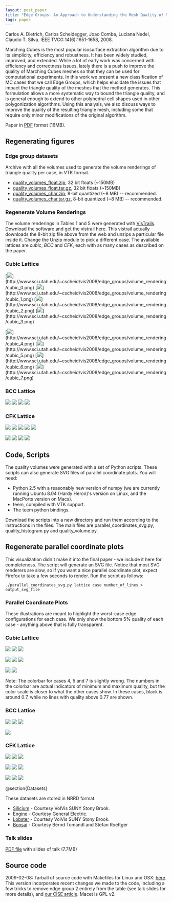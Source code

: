 ```yaml
---
layout: post_paper
title: "Edge Groups: An Approach to Understanding the Mesh Quality of Marching Methods"
tags: paper
---
```


Carlos A. Dietrich, Carlos Scheidegger, Joao
Comba, Luciana Nedel, Claudio T. Silva.
IEEE TVCG 14(6):1651-1658, 2008.

Marching Cubes is the most popular isosurface extraction algorithm due
to its simplicity, efficiency and robustness. It has been widely
studied, improved, and extended. While a lot of early work was
concerned with efficiency and correctness issues, lately there is a
push to improve the quality of Marching Cubes meshes so that they can
be used for computational experiments. In this work we present a new
classification of MC cases that we call Edge Groups, which helps
elucidate the issues that impact the triangle quality of the meshes
that the method generates. This formulation allows a more systematic
way to bound the triangle quality, and is general enough to extend to
other polyhedral cell shapes used in other polygonization
algorithms. Using this analysis, we also discuss ways to improve the
quality of the resulting triangle mesh, including some that require
only minor modifications of the original algorithm.

Paper in [PDF](http://www.sci.utah.edu/~cscheid/pubs/edge_groups.pdf)
format (16MB).

## Regenerating figures

### Edge group datasets

Archive with all the volumes used to generate the volume renderings of triangle quality per case, in VTK format.

* [quality_volumes_float.zip](http://www.sci.utah.edu/~cscheid/vis2008/edge_groups/quality_volumes_float.zip), 32 bit floats (~150MB)
* [quality_volumes_float.tar.gz](http://www.sci.utah.edu/~cscheid/vis2008/edge_groups/quality_volumes_float.tar.gz), 32 bit floats (~150MB)
* [quality_volumes_char.zip](http://www.sci.utah.edu/~cscheid/vis2008/edge_groups/quality_volumes_char.zip), 8-bit quantized (~8 MB) -- recommended.
* [quality_volumes_char.tar.gz](http://www.sci.utah.edu/~cscheid/vis2008/edge_groups/quality_volumes_char.tar.gz), 8-bit quantized (~8 MB) -- recommended.

### Regenerate Volume Renderings

The volume renderings in Tables 1 and 5 were generated with [VisTrails](http://www.vistrails.org). Download the software and get the vistrail [here](http://www.sci.utah.edu/~cscheid/vis2008/edge_groups/volume_rendering.vt). This vistrail actually downloads the 8-bit zip file above from the web and unzips a particular file inside it. Change the Unzip module to pick a different case. The available lattices are *cubic*, *BCC* and *CFK*, each with as many cases as described on the paper.

### Cubic Lattice

[![](http://www.sci.utah.edu/~cscheid/vis2008/edge_groups/volume_rendering/cubic_0_small.png")](http://www.sci.utah.edu/~cscheid/vis2008/edge_groups/volume_rendering/cubic_0.png)
[![](http://www.sci.utah.edu/~cscheid/vis2008/edge_groups/volume_rendering/cubic_1_small.png")](http://www.sci.utah.edu/~cscheid/vis2008/edge_groups/volume_rendering/cubic_1.png)
[![](http://www.sci.utah.edu/~cscheid/vis2008/edge_groups/volume_rendering/cubic_2_small.png")](http://www.sci.utah.edu/~cscheid/vis2008/edge_groups/volume_rendering/cubic_2.png)
[![](http://www.sci.utah.edu/~cscheid/vis2008/edge_groups/volume_rendering/cubic_3_small.png")](http://www.sci.utah.edu/~cscheid/vis2008/edge_groups/volume_rendering/cubic_3.png)

[![](http://www.sci.utah.edu/~cscheid/vis2008/edge_groups/volume_rendering/cubic_4_small.png")](http://www.sci.utah.edu/~cscheid/vis2008/edge_groups/volume_rendering/cubic_4.png)
[![](http://www.sci.utah.edu/~cscheid/vis2008/edge_groups/volume_rendering/cubic_5_small.png")](http://www.sci.utah.edu/~cscheid/vis2008/edge_groups/volume_rendering/cubic_5.png)
[![](http://www.sci.utah.edu/~cscheid/vis2008/edge_groups/volume_rendering/cubic_6_small.png")](http://www.sci.utah.edu/~cscheid/vis2008/edge_groups/volume_rendering/cubic_6.png)
[![](http://www.sci.utah.edu/~cscheid/vis2008/edge_groups/volume_rendering/cubic_7_small.png")](http://www.sci.utah.edu/~cscheid/vis2008/edge_groups/volume_rendering/cubic_7.png)

### BCC Lattice

[![](http://www.sci.utah.edu/~cscheid/vis2008/edge_groups/volume_rendering/BCC_0_small.png)](http://www.sci.utah.edu/~cscheid/vis2008/edge_groups/volume_rendering/BCC_0.png)
[![](http://www.sci.utah.edu/~cscheid/vis2008/edge_groups/volume_rendering/BCC_1_small.png)](http://www.sci.utah.edu/~cscheid/vis2008/edge_groups/volume_rendering/BCC_1.png)
[![](http://www.sci.utah.edu/~cscheid/vis2008/edge_groups/volume_rendering/BCC_2_small.png)](http://www.sci.utah.edu/~cscheid/vis2008/edge_groups/volume_rendering/BCC_2.png)
[![](http://www.sci.utah.edu/~cscheid/vis2008/edge_groups/volume_rendering/BCC_3_small.png)](http://www.sci.utah.edu/~cscheid/vis2008/edge_groups/volume_rendering/BCC_3.png)

### CFK Lattice

[![](http://www.sci.utah.edu/~cscheid/vis2008/edge_groups/volume_rendering/CFK_0_small.png)](http://www.sci.utah.edu/~cscheid/vis2008/edge_groups/volume_rendering/CFK_0.png)
[![](http://www.sci.utah.edu/~cscheid/vis2008/edge_groups/volume_rendering/CFK_1_small.png)](http://www.sci.utah.edu/~cscheid/vis2008/edge_groups/volume_rendering/CFK_1.png)
[![](http://www.sci.utah.edu/~cscheid/vis2008/edge_groups/volume_rendering/CFK_2_small.png)](http://www.sci.utah.edu/~cscheid/vis2008/edge_groups/volume_rendering/CFK_2.png)
[![](http://www.sci.utah.edu/~cscheid/vis2008/edge_groups/volume_rendering/CFK_3_small.png)](http://www.sci.utah.edu/~cscheid/vis2008/edge_groups/volume_rendering/CFK_3.png)
[![](http://www.sci.utah.edu/~cscheid/vis2008/edge_groups/volume_rendering/CFK_4_small.png)](http://www.sci.utah.edu/~cscheid/vis2008/edge_groups/volume_rendering/CFK_4.png)

[![](http://www.sci.utah.edu/~cscheid/vis2008/edge_groups/volume_rendering/CFK_5_small.png)](http://www.sci.utah.edu/~cscheid/vis2008/edge_groups/volume_rendering/CFK_5.png)
[![](http://www.sci.utah.edu/~cscheid/vis2008/edge_groups/volume_rendering/CFK_6_small.png)](http://www.sci.utah.edu/~cscheid/vis2008/edge_groups/volume_rendering/CFK_6.png)
[![](http://www.sci.utah.edu/~cscheid/vis2008/edge_groups/volume_rendering/CFK_7_small.png)](http://www.sci.utah.edu/~cscheid/vis2008/edge_groups/volume_rendering/CFK_7.png)
[![](http://www.sci.utah.edu/~cscheid/vis2008/edge_groups/volume_rendering/CFK_8_small.png)](http://www.sci.utah.edu/~cscheid/vis2008/edge_groups/volume_rendering/CFK_8.png)

## Code, Scripts

The quality volumes were generated with a set of Python scripts. These scripts can also generate SVG files of parallel coordinate plots. You will need:

* Python 2.5 with a reasonably new version of numpy (we are currently running Ubuntu 8.04 (Hardy Heron)'s version on Linux, and the MacPorts version on Macs).
* teem, compiled with VTK support.
* The teem python bindings.

Download the scripts into a new directory and run them according to the instructions in the files. The main files are parallel_coordinates_svg.py, quality_histogram.py and quality_volume.py.

## Regenerate parallel coordinate plots

This visualization didn't make it into the final paper - we include it here for completeness. The script will generate an SVG file. Notice that most SVG renderers are slow, so if you want a nice parallel coordinate plot, expect Firefox to take a few seconds to render. Run the script as follows:

`./parallel_coordinates_svg.py lattice case number_of_lines > output_svg_file`

### Parallel Coordinate Plots

These illustrations are meant to highlight the worst-case edge configurations for each case. We only show the bottom 5% quality of each case - anything above that is fully transparent.

### Cubic Lattice

[![](http://www.sci.utah.edu/~cscheid/vis2008/edge_groups/parallel_coordinates/cubic_0_large.png)](http://www.sci.utah.edu/~cscheid/vis2008/edge_groups/parallel_coordinates/cubic_0_med.svg)
[![](http://www.sci.utah.edu/~cscheid/vis2008/edge_groups/parallel_coordinates/cubic_1_large.png)](http://www.sci.utah.edu/~cscheid/vis2008/edge_groups/parallel_coordinates/cubic_1_med.svg)
[![](http://www.sci.utah.edu/~cscheid/vis2008/edge_groups/parallel_coordinates/cubic_2_large.png)](http://www.sci.utah.edu/~cscheid/vis2008/edge_groups/parallel_coordinates/cubic_2_med.svg)

[![](http://www.sci.utah.edu/~cscheid/vis2008/edge_groups/parallel_coordinates/cubic_3_large.png)](http://www.sci.utah.edu/~cscheid/vis2008/edge_groups/parallel_coordinates/cubic_3_med.svg)
[![](http://www.sci.utah.edu/~cscheid/vis2008/edge_groups/parallel_coordinates/cubic_0_large.png)](http://www.sci.utah.edu/~cscheid/vis2008/edge_groups/parallel_coordinates/cubic_0_med.svg)
[![](http://www.sci.utah.edu/~cscheid/vis2008/edge_groups/parallel_coordinates/cubic_1_large.png)](http://www.sci.utah.edu/~cscheid/vis2008/edge_groups/parallel_coordinates/cubic_1_med.svg)

[![](http://www.sci.utah.edu/~cscheid/vis2008/edge_groups/parallel_coordinates/cubic_2_large.png)](http://www.sci.utah.edu/~cscheid/vis2008/edge_groups/parallel_coordinates/cubic_2_med.svg)
[![](http://www.sci.utah.edu/~cscheid/vis2008/edge_groups/parallel_coordinates/cubic_3_large.png)](http://www.sci.utah.edu/~cscheid/vis2008/edge_groups/parallel_coordinates/cubic_3_med.svg)

Note: The colorbar for cases 4, 5 and 7 is slightly wrong. The numbers
in the colorbar are actual indicators of minimum and maximum quality,
but the color scale is closer to what the other cases show. In these
cases, black is around 0.7, while no lines with quality above 0.77 are
shown.

### BCC Lattice

[![](http://www.sci.utah.edu/~cscheid/vis2008/edge_groups/parallel_coordinates/BCC_0_large.png)](http://www.sci.utah.edu/~cscheid/vis2008/edge_groups/parallel_coordinates/BCC_0_med.svg)
[![](http://www.sci.utah.edu/~cscheid/vis2008/edge_groups/parallel_coordinates/BCC_1_large.png)](http://www.sci.utah.edu/~cscheid/vis2008/edge_groups/parallel_coordinates/BCC_1_med.svg)
[![](http://www.sci.utah.edu/~cscheid/vis2008/edge_groups/parallel_coordinates/BCC_2_large.png)](http://www.sci.utah.edu/~cscheid/vis2008/edge_groups/parallel_coordinates/BCC_2_med.svg)

[![](http://www.sci.utah.edu/~cscheid/vis2008/edge_groups/parallel_coordinates/BCC_3_large.png)](http://www.sci.utah.edu/~cscheid/vis2008/edge_groups/parallel_coordinates/BCC_3_med.svg)

### CFK Lattice

[![](http://www.sci.utah.edu/~cscheid/vis2008/edge_groups/parallel_coordinates/CFK_0_large.png)](http://www.sci.utah.edu/~cscheid/vis2008/edge_groups/parallel_coordinates/CFK_0_med.svg)
[![](http://www.sci.utah.edu/~cscheid/vis2008/edge_groups/parallel_coordinates/CFK_1_large.png)](http://www.sci.utah.edu/~cscheid/vis2008/edge_groups/parallel_coordinates/CFK_1_med.svg)
[![](http://www.sci.utah.edu/~cscheid/vis2008/edge_groups/parallel_coordinates/CFK_2_large.png)](http://www.sci.utah.edu/~cscheid/vis2008/edge_groups/parallel_coordinates/CFK_2_med.svg)

[![](http://www.sci.utah.edu/~cscheid/vis2008/edge_groups/parallel_coordinates/CFK_3_large.png)](http://www.sci.utah.edu/~cscheid/vis2008/edge_groups/parallel_coordinates/CFK_3_med.svg)
[![](http://www.sci.utah.edu/~cscheid/vis2008/edge_groups/parallel_coordinates/CFK_4_large.png)](http://www.sci.utah.edu/~cscheid/vis2008/edge_groups/parallel_coordinates/CFK_4_med.svg)
[![](http://www.sci.utah.edu/~cscheid/vis2008/edge_groups/parallel_coordinates/CFK_5_large.png)](http://www.sci.utah.edu/~cscheid/vis2008/edge_groups/parallel_coordinates/CFK_5_med.svg)

[![](http://www.sci.utah.edu/~cscheid/vis2008/edge_groups/parallel_coordinates/CFK_6_large.png)](http://www.sci.utah.edu/~cscheid/vis2008/edge_groups/parallel_coordinates/CFK_6_med.svg)
[![](http://www.sci.utah.edu/~cscheid/vis2008/edge_groups/parallel_coordinates/CFK_7_large.png)](http://www.sci.utah.edu/~cscheid/vis2008/edge_groups/parallel_coordinates/CFK_7_med.svg)
[![](http://www.sci.utah.edu/~cscheid/vis2008/edge_groups/parallel_coordinates/CFK_8_large.png)](http://www.sci.utah.edu/~cscheid/vis2008/edge_groups/parallel_coordinates/CFK_8_med.svg)

@section{Datasets}

These datasets are stored in NRRD format.

* [Silicium](http://www.sci.utah.edu/~cscheid/vis2008/edge_groups/silicium.nrrd) - Courtesy VolVis SUNY Stony Brook.
* [Engine](http://www.sci.utah.edu/~cscheid/vis2008/edge_groups/engine.nrrd) - Courtesy General Electric.
* [Lobster](http://www.sci.utah.edu/~cscheid/vis2008/edge_groups/lobster.nrrd) - Courtesy VolVis SUNY Stony Brook.
* [Bonsai](http://www.sci.utah.edu/~cscheid/vis2008/edge_groups/bonsai.nrrd) - Courtesy Bernd Tomandl and Stefan Roettger

### Talk slides

[PDF file](http://www.sci.utah.edu/~cscheid/edge_groups/edge_groups_talk_vis.pdf) with slides of talk (7.7MB)

## Source code

2009-02-08: Tarball of source code with Makefiles for Linux and OSX: [here](http://www.sci.utah.edu/~cscheid/software/macet.tar.gz). This version incorporates recent changes we made to the code, including a few tricks to remove edge group 2 entirely from the table (see talk slides for more details), and [our CiSE article](http://www.sci.utah.edu/~cscheid/pubs/noskinny.pdf). Macet is GPL v2.
